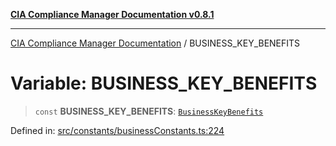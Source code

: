 [**CIA Compliance Manager Documentation v0.8.1**](../README.md)

***

[CIA Compliance Manager Documentation](../globals.md) / BUSINESS\_KEY\_BENEFITS

# Variable: BUSINESS\_KEY\_BENEFITS

> `const` **BUSINESS\_KEY\_BENEFITS**: [`BusinessKeyBenefits`](../interfaces/BusinessKeyBenefits.md)

Defined in: [src/constants/businessConstants.ts:224](https://github.com/Hack23/cia-compliance-manager/blob/4236f4375d9cfb0505c191818eeb5443ec527132/src/constants/businessConstants.ts#L224)
